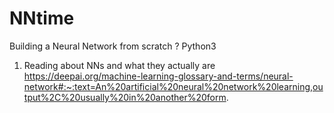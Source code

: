 # NNtime
Building a Neural Network from scratch ? Python3

1. Reading about NNs and what they actually are
https://deepai.org/machine-learning-glossary-and-terms/neural-network#:~:text=An%20artificial%20neural%20network%20learning,output%2C%20usually%20in%20another%20form.
